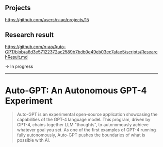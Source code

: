 
## Projects
https://github.com/users/n-ao/projects/15

## Research result
https://github.com/n-ao/Auto-GPT/blob/a6d3e57122372ac2589b7bdb0e49eb03ec7afae5/scripts/ResearchResult.md

-> In progress

---


# Auto-GPT: An Autonomous GPT-4 Experiment

> Auto-GPT is an experimental open-source application showcasing the capabilities of the GPT-4 language model. This program, driven by GPT-4, chains together LLM "thoughts", to autonomously achieve whatever goal you set. As one of the first examples of GPT-4 running fully autonomously, Auto-GPT pushes the boundaries of what is possible with AI.

